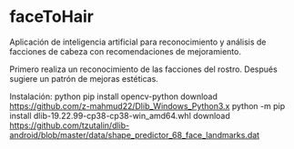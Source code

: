 # faceToHair

Aplicación de inteligencia artificial para reconocimiento y análisis de facciones de cabeza con recomendaciones de mejoramiento.

Primero realiza un reconocimiento de las facciones del rostro.
Después sugiere un patrón de mejoras estéticas.

Instalación:
python
pip install opencv-python
download https://github.com/z-mahmud22/Dlib_Windows_Python3.x
python -m pip install dlib-19.22.99-cp38-cp38-win_amd64.whl
download https://github.com/tzutalin/dlib-android/blob/master/data/shape_predictor_68_face_landmarks.dat
